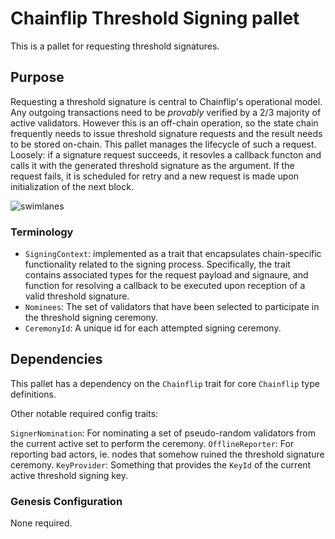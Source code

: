 # Chainflip Threshold Signing pallet

This is a pallet for requesting threshold signatures.

## Purpose

Requesting a threshold signature is central to Chainflip's operational model. Any outgoing transactions need to be
*provably* verified by a 2/3 majority of active validators. However this is an off-chain operation, so the state chain
frequently needs to issue threshold signature requests and the result needs to be stored on-chain. This pallet manages
the lifecycle of such a request. Loosely: if a signature request succeeds, it resovles a callback functon and calls it 
with the generated threshold signature as the argument. If the request fails, it is scheduled for retry and a new 
request is made upon initialization of the next block.

![swimlanes](https://swimlanes.io/u/1s-nyDuYQ)

### Terminology

- `SigningContext`: implemented as a trait that encapsulates chain-specific functionality related to the signing
  process. Specifically, the trait contains associated types for the request payload and signaure, and function for
  resolving a callback to be executed upon reception of a valid threshold signature.
- `Nominees`: The set of validators that have been selected to participate in the threshold signing ceremony.
- `CeremonyId`: A unique id for each attempted signing ceremony.

## Dependencies

This pallet has a dependency on the `Chainflip` trait for core `Chainflip` type definitions.

Other notable required config traits:

`SignerNomination`: For nominating a set of pseudo-random validators from the current active set to perform the ceremony.
`OfflineReporter`: For reporting bad actors, ie. nodes that somehow ruined the threshold signature ceremony.
`KeyProvider`: Something that provides the `KeyId` of the current active threshold signing key.

### Genesis Configuration

None required.
